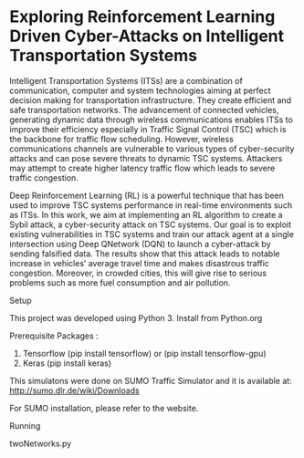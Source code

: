 # Exploring Reinforcement Learning Driven Cyber-Attacks on Intelligent Transportation Systems


Intelligent Transportation Systems (ITSs) are a combination of communication, computer and system technologies aiming at perfect decision making for transportation infrastructure. They create efficient and safe transportation networks. The advancement of connected vehicles, generating dynamic data through wireless communications enables ITSs to improve their efficiency especially in Traffic Signal Control (TSC) which is the backbone for traffic flow scheduling. However, wireless communications channels are vulnerable to various types of cyber-security attacks and can pose severe threats to dynamic TSC systems. Attackers may attempt to create higher latency traffic flow which leads to severe traffic congestion.

Deep Reinforcement Learning (RL) is a powerful technique that has been used to improve TSC systems performance in real-time environments such as ITSs. In this work, we aim at implementing an RL algorithm to create a Sybil attack, a cyber-security attack on TSC systems. Our goal is to exploit existing vulnerabilities in TSC systems and train our attack agent at a single intersection using Deep QNetwork (DQN) to launch a cyber-attack by sending falsified data. The results show that this attack leads to notable increase in vehicles’ average travel time and makes disastrous traffic congestion. Moreover, in crowded cities, this will give rise to serious problems such as more fuel consumption and air pollution.


Setup

This project was developed using Python 3. Install from Python.org

Prerequisite Packages :
1) Tensorflow (pip install tensorflow) or (pip install tensorflow-gpu)
2) Keras (pip install keras)

This simulatons were done on SUMO Traffic Simulator and it is available at: http://sumo.dlr.de/wiki/Downloads

For SUMO installation, please refer to the website.



Running

twoNetworks.py
